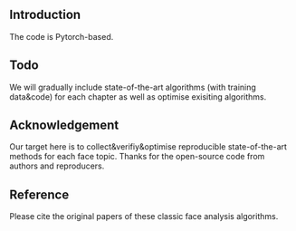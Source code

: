 ## Introduction
The code is Pytorch-based.

## Todo
We will gradually include state-of-the-art algorithms (with training data&code) for each chapter as well as optimise exisiting algorithms.

## Acknowledgement
Our target here is to collect&verifiy&optimise reproducible state-of-the-art methods for each face topic.
Thanks for the open-source code from authors and reproducers.

## Reference
Please cite the original papers of these classic face analysis algorithms.